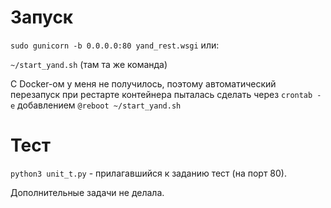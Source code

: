 # Запуск #
<code>sudo gunicorn -b 0.0.0.0:80 yand_rest.wsgi</code>
или:

<code>~/start_yand.sh</code> (там та же команда)


С Docker-ом у меня не получилось, поэтому автоматический перезапуск при рестарте контейнера пыталась сделать через <code>crontab -e</code> добавлением <code>@reboot ~/start_yand.sh</code>



# Тест #
<code>python3 unit_t.py</code> -  прилагавшийся к заданию тест (на порт 80).

Дополнительные задачи не делала.
